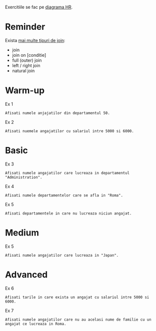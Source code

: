 Exercitiile se fac pe [diagrama HR](https://github.com/PVDoriginal/TutoriatBD2025/blob/Sapt-1/Diagrama%20HR/diagrama_HR.pdf).

# Reminder

Exista [mai multe tipuri de join](https://www.oracletutorial.com/oracle-basics/oracle-joins/): 
- join 
- join on [conditie]
- full (outer) join 
- left / right join
- natural join

# Warm-up

Ex 1
```
Afisati numele anjajatilor din departamentul 50. 
```

Ex 2
```
Afisati nuemele angajatilor cu salariul intre 5000 si 6000.
```

# Basic

Ex 3
```
Afisati numele angajatilor care lucreaza in departamentul "Administration".
```

Ex 4
```
Afisati numele departamentelor care se afla in "Roma".
```

Ex 5
```
Afisati departamentele in care nu lucreaza niciun angajat. 
```

# Medium 

Ex 5 
```
Afisati numele angajatilor care lucreaza in "Japan". 
```

# Advanced

Ex 6 
```
Afisati tarile in care exista un angajat cu salariul intre 5000 si 6000.
```

Ex 7 
```
Afisati numele angajatilor care nu au acelasi nume de familie cu un angajat ce lucreaza in Roma.
```

